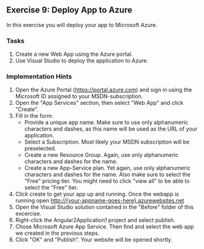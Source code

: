 ## Exercise 9: Deploy App to Azure ##

In this exercise you will deploy your app to Microsoft Azure.

### Tasks ###
 
1. Create a new Web App using the Azure portal.
2. Use Visual Studio to deploy the application to Azure.

### Implementation Hints ###

1. Open the Azure Portal (https://portal.azure.com) and sign in using the Microsoft ID assigned to your MSDN-subscription.
2. Open the "App Services" section, then select "Web App" and click "Create".
3. Fill in the form:
	* Provide a unique app name. Make sure to use only alphanumeric characters and dashes, as this name will be used as the URL of your application.
	* Select a Subscription. Most likely your MSDN subscription will be preselected.
	* Create a new Resource Group. Again, use only alphanumeric characters and dashes for the name.
	* Create a new App-Service plan. Yet again, use only alphanumeric characters and dashes for the name. Also make sure to select the "Free" pricing tier. You might need to click "view all" to be able to select the "Free" tier.
4. Click create to get your app up and running. Once the webapp is running open [http://{your-appname-goes-here}.azurewebsites.net]()
5. Open the Visual Studio solution contained in the "Before" folder of this excercise.
6. Right-click the Angular2Application1 project and select publish.
7. Chose Microsoft Azure App Service. Then find and select the web app we created in the previous steps.
8. Click "OK" and "Publish". Your website will be opened shortly.